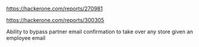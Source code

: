
https://hackerone.com/reports/270981

https://hackerone.com/reports/300305


Ability to bypass partner email confirmation to take over any store given an employee email
